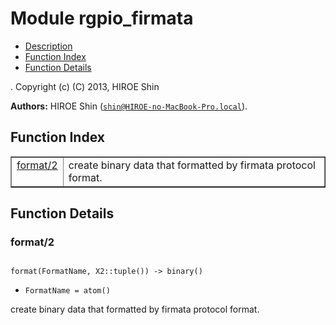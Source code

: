 

# Module rgpio_firmata #
* [Description](#description)
* [Function Index](#index)
* [Function Details](#functions)


.
Copyright (c) (C) 2013, HIROE Shin

__Authors:__ HIROE Shin ([`shin@HIROE-no-MacBook-Pro.local`](mailto:shin@HIROE-no-MacBook-Pro.local)).
<a name="index"></a>

## Function Index ##


<table width="100%" border="1" cellspacing="0" cellpadding="2" summary="function index"><tr><td valign="top"><a href="#format-2">format/2</a></td><td>create binary data that formatted by firmata protocol format.</td></tr></table>


<a name="functions"></a>

## Function Details ##

<a name="format-2"></a>

### format/2 ###


<pre><code>
format(FormatName, X2::tuple()) -&gt; binary()
</code></pre>

<ul class="definitions"><li><code>FormatName = atom()</code></li></ul>

create binary data that formatted by firmata protocol format.
